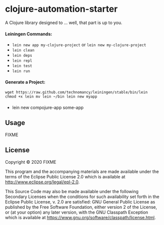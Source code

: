 # clojure-automation-starter

A Clojure library designed to ... well, that part is up to you.

#### Leiningen Commands:
- `lein new app my-clojure-project` or  `lein new my-clojure-project`
- `lein clean`
- `lein deps`
- `lein repl`
- `lein test`
- `lein run`

#### Generate a Project:
`wget https://raw.github.com/technomancy/leiningen/stable/bin/lein
chmod +x lein
mv lein ~/bin
lein new myapp`

####
- lein new compojure-app some-app


## Usage

FIXME

## License

Copyright © 2020 FIXME

This program and the accompanying materials are made available under the
terms of the Eclipse Public License 2.0 which is available at
http://www.eclipse.org/legal/epl-2.0.

This Source Code may also be made available under the following Secondary
Licenses when the conditions for such availability set forth in the Eclipse
Public License, v. 2.0 are satisfied: GNU General Public License as published by
the Free Software Foundation, either version 2 of the License, or (at your
option) any later version, with the GNU Classpath Exception which is available
at https://www.gnu.org/software/classpath/license.html.

